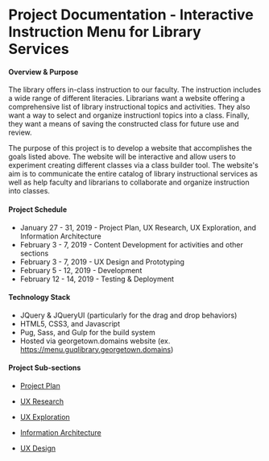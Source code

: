 # Project Documentation - Interactive Instruction Menu for Library Services

#### Overview & Purpose

The library offers in-class instruction to our faculty. The instruction includes a wide range of different literacies. Librarians want a website offering a comprehensive list of library instructional topics and activities. They also want a way to select and organize instructionl topics into a class. Finally, they want a means of saving the constructed class for future use and review.

The purpose of this project is to develop a website that accomplishes the goals listed above. The website will be interactive and allow users to experiment creating different classes via a class builder tool. The website's aim is to communicate the entire catalog of library instructional services as well as help faculty and librarians to collaborate and organize instruction into classes.

#### Project Schedule

* January 27 - 31, 2019 - Project Plan, UX Research, UX Exploration, and Information Architecture
* February 3 - 7, 2019 - Content Development for activities and other sections
* February 3 - 7, 2019 - UX Design and Prototyping
* February 5 - 12, 2019 - Development
* February 12 - 14, 2019 - Testing & Deployment

#### Technology Stack

* JQuery & JQueryUI (particularly for the drag and drop behaviors)
* HTML5, CSS3, and Javascript
* Pug, Sass, and Gulp for the build system
* Hosted via georgetown.domains website (ex. https://menu.guqlibrary.georgetown.domains)

#### Project Sub-sections

* [Project Plan](01_PROJECT-PLAN)

* [UX Research](02_UX-RESEARCH)

* [UX Exploration](03_UX-EXPLORATION)

* [Information Architecture](04_INFORMATION-ARCHITECTURE)

* [UX Design](05_UX-DESIGN)
